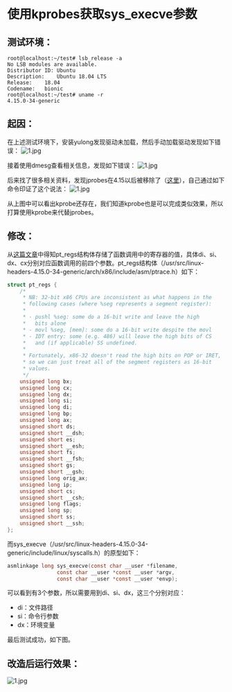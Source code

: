# 使用kprobes获取sys_execve参数
## 测试环境：
```
root@localhost:~/test# lsb_release -a
No LSB modules are available.
Distributor ID:	Ubuntu
Description:	Ubuntu 18.04 LTS
Release:	18.04
Codename:	bionic
root@localhost:~/test# uname -r
4.15.0-34-generic

```
## 起因：
在上述测试环境下，安装yulong发现驱动未加载，然后手动加载驱动发现如下错误：
![1.jpg](https://github.com/lovewinxp/kprobes_hook/blob/master/jpg/1.png)

接着使用dmesg查看相关信息，发现如下错误：
![1.jpg](https://github.com/lovewinxp/kprobes_hook/blob/master/jpg/2.png)

后来找了很多相关资料，发现jprobes在4.15以后被移除了（[这里](https://stackoverflow.com/questions/13438328/why-do-i-get-38-error-while-trying-to-insmod-a-kernel-module-probing-do-fork "这里")），自己通过如下命令印证了这个说法：
![1.jpg](https://github.com/lovewinxp/kprobes_hook/blob/master/jpg/3.png)

从上图中可以看出kprobe还存在，我们知道kprobe也是可以完成类似效果，所以打算使用kprobe来代替jprobes。

## 修改：
从[这篇文章](http://ssdxiao.github.io/linux/2015/12/10/kprobe-example.html "这篇文章")中得知pt_regs结构体存储了函数调用中的寄存器的值，具体di、si、dx、cx分别对应函数调用的前四个参数。pt_regs结构体（/usr/src/linux-headers-4.15.0-34-generic/arch/x86/include/asm/ptrace.h）如下：
```c
struct pt_regs {
	/*
	 * NB: 32-bit x86 CPUs are inconsistent as what happens in the
	 * following cases (where %seg represents a segment register):
	 *
	 * - pushl %seg: some do a 16-bit write and leave the high
	 *   bits alone
	 * - movl %seg, [mem]: some do a 16-bit write despite the movl
	 * - IDT entry: some (e.g. 486) will leave the high bits of CS
	 *   and (if applicable) SS undefined.
	 *
	 * Fortunately, x86-32 doesn't read the high bits on POP or IRET,
	 * so we can just treat all of the segment registers as 16-bit
	 * values.
	 */
	unsigned long bx;
	unsigned long cx;
	unsigned long dx;
	unsigned long si;
	unsigned long di;
	unsigned long bp;
	unsigned long ax;
	unsigned short ds;
	unsigned short __dsh;
	unsigned short es;
	unsigned short __esh;
	unsigned short fs;
	unsigned short __fsh;
	unsigned short gs;
	unsigned short __gsh;
	unsigned long orig_ax;
	unsigned long ip;
	unsigned short cs;
	unsigned short __csh;
	unsigned long flags;
	unsigned long sp;
	unsigned short ss;
	unsigned short __ssh;
};

```
而sys_execve（/usr/src/linux-headers-4.15.0-34-generic/include/linux/syscalls.h）的原型如下：
```c
asmlinkage long sys_execve(const char __user *filename,
                const char __user *const __user *argv,
                const char __user *const __user *envp);
```
可以看到有3个参数，所以需要用到di、si、dx，这三个分别对应：
- di：文件路径
- si：命令行参数
- dx：环境变量

最后测试成功，如下图。
## 改造后运行效果：
![1.jpg](https://github.com/lovewinxp/kprobes_hook/blob/master/jpg/4.png)
